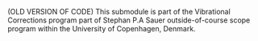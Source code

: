 (OLD VERSION OF CODE) This submodule is part of the Vibrational Corrections program part of Stephan P.A Sauer outside-of-course scope program within the University of Copenhagen, Denmark.
